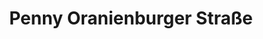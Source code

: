 ---
title: "Penny Oranienburger Straße"
url: /berlin/penny-oranienburger-strasse/
shop: Supermarkt
---
